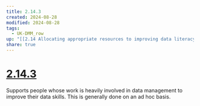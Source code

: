 ```yaml
---
title: 2.14.3
created: 2024-08-28
modified: 2024-08-28
tags:
  - UK-DMM_row
up: "[[2.14 Allocating appropriate resources to improving data literacy across the organisation]]"
share: true
---
```

# [2.14.3](2.14.3.md)

Supports people whose work is heavily involved in data management to improve their data skills. This is generally done on an ad hoc basis.
